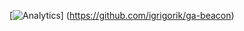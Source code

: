 [![Analytics](https://ga-beacon.appspot.com/UA-40969901-7/BeaconsTCE/ACT_FB_20170713?pixel)]
(https://github.com/igrigorik/ga-beacon)
